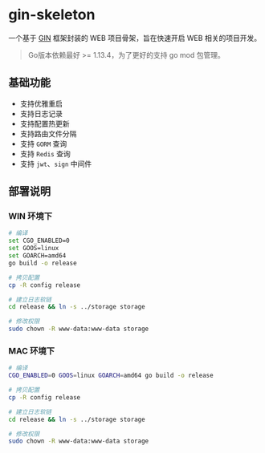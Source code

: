 # gin-skeleton

一个基于 [GIN](https://github.com/gin-gonic/gin) 框架封装的 WEB 项目骨架，旨在快速开启 WEB 相关的项目开发。

> Go版本依赖最好 >= 1.13.4，为了更好的支持 go mod 包管理。

## 基础功能

* 支持优雅重启
* 支持日志记录
* 支持配置热更新
* 支持路由文件分隔
* 支持 `GORM` 查询
* 支持 `Redis` 查询
* 支持 `jwt`、`sign` 中间件

## 部署说明

### WIN 环境下

```sh
# 编译
set CGO_ENABLED=0
set GOOS=linux
set GOARCH=amd64
go build -o release

# 拷贝配置
cp -R config release

# 建立日志软链
cd release && ln -s ../storage storage

# 修改权限
sudo chown -R www-data:www-data storage
```

### MAC 环境下

```sh
# 编译
CGO_ENABLED=0 GOOS=linux GOARCH=amd64 go build -o release

# 拷贝配置
cp -R config release

# 建立日志软链
cd release && ln -s ../storage storage

# 修改权限
sudo chown -R www-data:www-data storage
```
